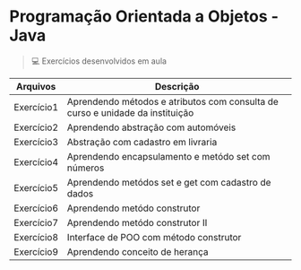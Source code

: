 # Programação Orientada a Objetos - Java
> 💻 Exercícios desenvolvidos em aula 

| Arquivos   | Descrição                                                                     |   
|------------|-------------------------------------------------------------------------------|
| Exercício1 | Aprendendo métodos e atributos com consulta de curso e unidade da instituição |   
| Exercício2 | Aprendendo abstração com automóveis                                           |   
| Exercício3 | Abstração com cadastro em livraria                                            |
| Exercício4 | Aprendendo encapsulamento e metódo set com números                            |  
| Exercício5 | Aprendendo metódos set e get com cadastro de dados                            |  
| Exercício6 | Aprendendo metódo construtor                                                  |  
| Exercício7 | Aprendendo metódo construtor II                                               |
| Exercício8 | Interface de POO com método construtor                                        |
| Exercício9 | Aprendendo conceito de herança                                                |

